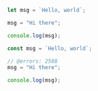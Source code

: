 ```ts !! dolor
let msg = `Hello, world`;

msg = "Hi there";

console.log(msg);
```

```ts !! dolor
const msg = `Hello, world`;

// @errors: 2588
msg = "Hi there";

console.log(msg);
```
